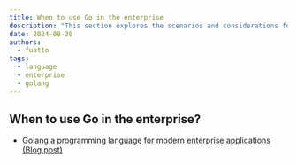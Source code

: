 ```yaml
---
title: When to use Go in the enterprise
description: "This section explores the scenarios and considerations for adopting Go as a programming language in enterprise environments. It discusses the advantages of Go's simplicity, efficiency, and concurrency support, as well as its suitability for building scalable and maintainable enterprise applications."
date: 2024-08-30
authors:
  - fuatto
tags:
  - language
  - enterprise
  - golang
---
```


## When to use Go in the enterprise?

- [Golang a programming language for modern enterprise applications (Blog post)](https://faun.pub/golang-a-programming-language-for-modern-enterprise-applications-b117f64d00f6)
